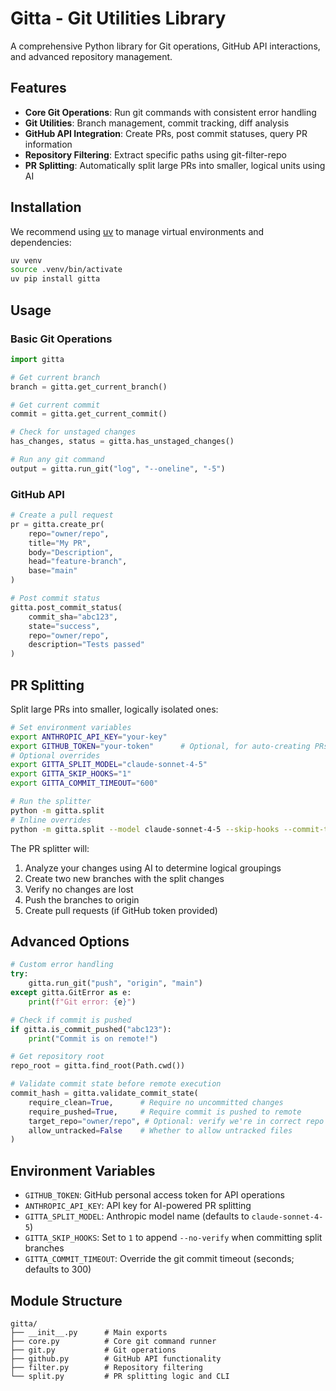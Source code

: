 # Gitta - Git Utilities Library

A comprehensive Python library for Git operations, GitHub API interactions, and advanced repository management.

## Features

- **Core Git Operations**: Run git commands with consistent error handling
- **Git Utilities**: Branch management, commit tracking, diff analysis
- **GitHub API Integration**: Create PRs, post commit statuses, query PR information
- **Repository Filtering**: Extract specific paths using git-filter-repo
- **PR Splitting**: Automatically split large PRs into smaller, logical units using AI

## Installation

We recommend using [uv](https://docs.astral.sh/uv/) to manage virtual environments and dependencies:

```bash
uv venv
source .venv/bin/activate
uv pip install gitta
```

## Usage

### Basic Git Operations

```python
import gitta

# Get current branch
branch = gitta.get_current_branch()

# Get current commit
commit = gitta.get_current_commit()

# Check for unstaged changes
has_changes, status = gitta.has_unstaged_changes()

# Run any git command
output = gitta.run_git("log", "--oneline", "-5")
```

### GitHub API

```python
# Create a pull request
pr = gitta.create_pr(
    repo="owner/repo",
    title="My PR",
    body="Description",
    head="feature-branch",
    base="main"
)

# Post commit status
gitta.post_commit_status(
    commit_sha="abc123",
    state="success",
    repo="owner/repo",
    description="Tests passed"
)
```

## PR Splitting

Split large PRs into smaller, logically isolated ones:

```bash
# Set environment variables
export ANTHROPIC_API_KEY="your-key"
export GITHUB_TOKEN="your-token"      # Optional, for auto-creating PRs
# Optional overrides
export GITTA_SPLIT_MODEL="claude-sonnet-4-5"
export GITTA_SKIP_HOOKS="1"
export GITTA_COMMIT_TIMEOUT="600"

# Run the splitter
python -m gitta.split
# Inline overrides
python -m gitta.split --model claude-sonnet-4-5 --skip-hooks --commit-timeout 600
```

The PR splitter will:

1. Analyze your changes using AI to determine logical groupings
2. Create two new branches with the split changes
3. Verify no changes are lost
4. Push the branches to origin
5. Create pull requests (if GitHub token provided)

## Advanced Options

```python
# Custom error handling
try:
    gitta.run_git("push", "origin", "main")
except gitta.GitError as e:
    print(f"Git error: {e}")

# Check if commit is pushed
if gitta.is_commit_pushed("abc123"):
    print("Commit is on remote!")

# Get repository root
repo_root = gitta.find_root(Path.cwd())

# Validate commit state before remote execution
commit_hash = gitta.validate_commit_state(
    require_clean=True,      # Require no uncommitted changes
    require_pushed=True,     # Require commit is pushed to remote
    target_repo="owner/repo", # Optional: verify we're in correct repo
    allow_untracked=False    # Whether to allow untracked files
)
```

## Environment Variables

- `GITHUB_TOKEN`: GitHub personal access token for API operations
- `ANTHROPIC_API_KEY`: API key for AI-powered PR splitting
- `GITTA_SPLIT_MODEL`: Anthropic model name (defaults to `claude-sonnet-4-5`)
- `GITTA_SKIP_HOOKS`: Set to `1` to append `--no-verify` when committing split branches
- `GITTA_COMMIT_TIMEOUT`: Override the git commit timeout (seconds; defaults to 300)

## Module Structure

```
gitta/
├── __init__.py      # Main exports
├── core.py          # Core git command runner
├── git.py           # Git operations
├── github.py        # GitHub API functionality
├── filter.py        # Repository filtering
└── split.py         # PR splitting logic and CLI
```
